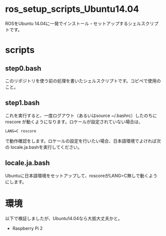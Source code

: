 # ros_setup_scripts_Ubuntu14.04

ROSをUbuntu 14.04に一発でインストール・セットアップするシェルスクリプトです。

# scripts

## step0.bash

このリポジトリを使う前の処理を書いたシェルスクリプトです。コピペで使用のこと。

## step1.bash

これを実行すると、一度ログアウト（あるいはsource ~/.bashrc）したのちにroscore
が動くようになります。ロケールが設定されていない場合は、

    LANG=C roscore

で動作確認をします。ロケールの設定を行いたい場合、日本語環境でよければ次の
locale.ja.bashを実行してください。

## locale.ja.bash

Ubuntuに日本語環境をセットアップして、roscoreがLANG=C無しで動くようにします。

# 環境

以下で検証しましたが、Ubuntu14.04なら大抵大丈夫かと。

* Raspberry Pi 2

